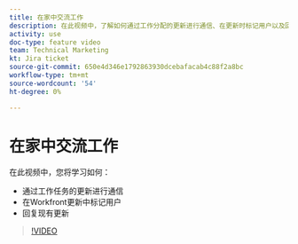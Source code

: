 ```yaml
---
title: 在家中交流工作
description: 在此视频中，了解如何通过工作分配的更新进行通信、在更新时标记用户以及回复现有更新。
activity: use
doc-type: feature video
team: Technical Marketing
kt: Jira ticket
source-git-commit: 650e4d346e1792863930dcebafacab4c88f2a8bc
workflow-type: tm+mt
source-wordcount: '54'
ht-degree: 0%

---
```


# 在家中交流工作

在此视频中，您将学习如何：

* 通过工作任务的更新进行通信
* 在Workfront更新中标记用户
* 回复现有更新

>[!VIDEO](https://video.tv.adobe.com/v/335102/?quality=12&learn=on)
